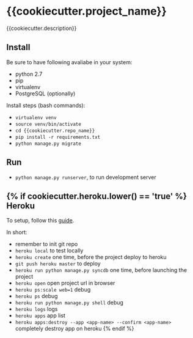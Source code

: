 {{cookiecutter.project_name}}
==============================

{{cookiecutter.description}}

Install
-------
Be sure to have following avaliabe in your system:
- python 2.7
- pip
- virtualenv
- PostgreSQL (optionally)

Install steps (bash commands):
- `virtualenv venv`
- `source venv/bin/activate`
- `cd {{cookiecutter.repo_name}}`
- `pip install -r requirements.txt`
- `python manage.py migrate`

Run
---
- `python manage.py runserver`, to run development server

{% if cookiecutter.heroku.lower() == 'true' %}
Heroku
------
To setup, follow this [guide](https://devcenter.heroku.com/articles/getting-started-with-django).

In short:
- remember to init git repo
- `heroku local` to test locally
- `heroku create` one time, before the project deploy to heroku
- `git push heroku master` to deploy
- `heroku run python manage.py syncdb` one time, before launching the project
- `heroku open` open project url in browser
- `heroku ps:scale web=1` debug
- `heroku ps` debug
- `heroku run python manage.py shell` debug
- `heroku logs` logs
- `heroku apps` app list
- `heroku apps:destroy --app <app-name> --confirm <app-name>` completely destroy app on heroku
{% endif %}
